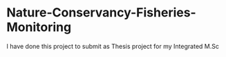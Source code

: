 # Nature-Conservancy-Fisheries-Monitoring
I have done this project to submit as Thesis project for my Integrated M.Sc
